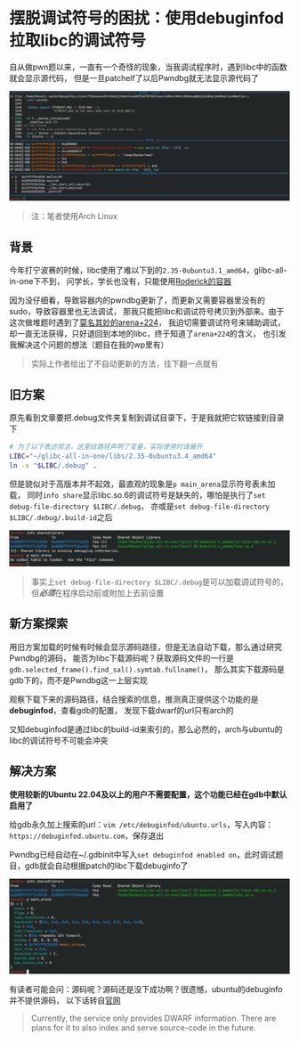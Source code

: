# 摆脱调试符号的困扰：使用debuginfod拉取libc的调试符号

自从做pwn题以来，一直有一个奇怪的现象，当我调试程序时，遇到libc中的函数就会显示源代码，
但是一旦patchelf了以后Pwndbg就无法显示源代码了

![source code shown](./assets/gdbWithCode.png)

> 注：笔者使用Arch Linux

## 背景

今年打宁波赛的时候，libc使用了难以下到的`2.35-0ubuntu3.1_amd64`，glibc-all-in-one下不到，
问学长，学长也没有，只能使用[Roderick的容器](https://github.com/RoderickChan/docker_pwn_env)

因为没仔细看，导致容器内的pwndbg更新了，而更新又需要容器里没有的sudo，导致容器里也无法调试，
那我只能把libc和调试符号拷贝到外部来。由于这次做堆题时遇到了[莫名其妙的arena+224](https://bbs.kanxue.com/thread-279588.htm)，
我迫切需要调试符号来辅助调试，却一直无法获得，只好退回到本地的libc，终于知道了`arena+224`的含义，
也引发我解决这个问题的想法（题目在我的wp里有）

> 实际上作者给出了不自动更新的方法，往下翻一点就有

## 旧方案

原先看到文章要把.debug文件夹复制到调试目录下，于是我就把它软链接到目录下

```sh
# 为了以下表述简洁，这里给路径声明了变量，实际使用时请展开
LIBC="~/glibc-all-in-one/libs/2.35-0ubuntu3.4_amd64"
ln -s "$LIBC/.debug" .
```

但是貌似对于高版本并不起效，最直观的现象是`p main_arena`显示符号表未加载，
同时`info share`显示libc.so.6的调试符号是缺失的，哪怕是执行了`set debug-file-directory $LIBC/.debug`，
亦或是`set debug-file-directory $LIBC/.debug/.build-id`之后

![no debugging symbols](./assets/gdbWithoutDbg.png)

> 事实上`set debug-file-directory $LIBC/.debug`是可以加载调试符号的，
> 但***必须***在程序启动前或附加上去前设置

## 新方案探索

用旧方案加载的时候有时候会显示源码路径，但是无法自动下载，那么通过研究Pwndbg的源码，
能否为libc下载源码呢？获取源码文件的一行是`gdb.selected_frame().find_sal().symtab.fullname()`，
那么其实下载源码是gdb下的，而不是Pwndbg这一上层实现

观察下载下来的源码路径，结合搜索的信息，推测真正提供这个功能的是**debuginfod**，查看gdb的配置，
发现下载dwarf的url只有arch的

又知debuginfod是通过libc的build-id来索引的，那么必然的，arch与ubuntu的libc的调试符号不可能会冲突

## 解决方案

**使用较新的Ubuntu 22.04及以上的用户不需要配置，这个功能已经在gdb中默认启用了**

给gdb永久加上搜索的url：`vim /etc/debuginfod/ubuntu.urls`，写入内容： `https://debuginfod.ubuntu.com`，保存退出

Pwndbg已经自动在~/.gdbinit中写入`set debuginfod enabled on`，此时调试题目，gdb就会自动根据patch的libc下载debuginfo了

![now we have debugging symbols](./assets/gdbWithDbg.png)

有读者可能会问：源码呢？源码还是没下成功啊？很遗憾，ubuntu的debuginfo并不提供源码，
以下话转自[官网](https://ubuntu.com/server/docs/about-debuginfod)

> Currently, the service only provides DWARF information.
> There are plans for it to also index and serve source-code in the future.

